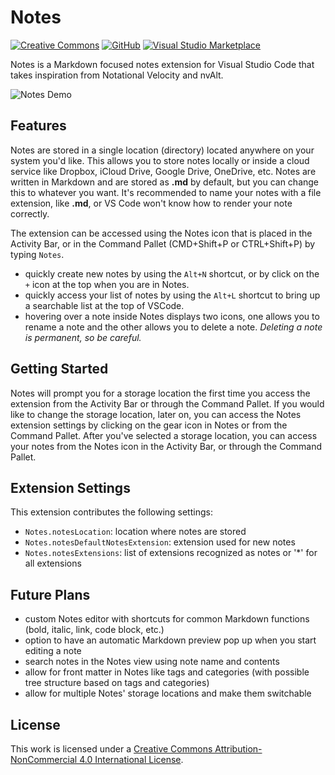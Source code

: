 # Notes

[![Creative Commons](https://flat.badgen.net/badge/license/CC-BY-NC-4.0/orange)](https://creativecommons.org/licenses/by-nc/4.0/)
[![GitHub](https://flat.badgen.net/github/release/dionmunk/vscode-notes/)](https://github.com/dionmunk/vscode-notes/releases)
[![Visual Studio Marketplace](https://vsmarketplacebadges.dev/installs/dionmunk.vscode-notes.png?style=flat-square)](https://marketplace.visualstudio.com/items?itemName=dionmunk.vscode-notes)

Notes is a Markdown focused notes extension for Visual Studio Code that takes inspiration from Notational Velocity and nvAlt.

![Notes Demo](https://github.com/dionmunk/vscode-notes/raw/HEAD/screenshots/screenshot.png?raw=true "Notes Demo")

## Features

Notes are stored in a single location (directory) located anywhere on your system you'd like. This allows you to store notes locally or inside a cloud service like Dropbox, iCloud Drive, Google Drive, OneDrive, etc. Notes are written in Markdown and are stored as **.md** by default, but you can change this to whatever you want. It's recommended to name your notes with a file extension, like **.md**, or VS Code won't know how to render your note correctly.

The extension can be accessed using the Notes icon that is placed in the Activity Bar, or in the Command Pallet (CMD+Shift+P or CTRL+Shift+P) by typing `Notes`.

* quickly create new notes by using the `Alt+N` shortcut, or by click on the `+` icon at the top when you are in Notes.
* quickly access your list of notes by using the `Alt+L` shortcut to bring up a searchable list at the top of VSCode.
* hovering over a note inside Notes displays two icons, one allows you to rename a note and the other allows you to delete a note. *Deleting a note is permanent, so be careful.*

## Getting Started

Notes will prompt you for a storage location the first time you access the extension from the Activity Bar or through the Command Pallet. If you would like to change the storage location, later on, you can access the Notes extension settings by clicking on the gear icon in Notes or from the Command Pallet. After you've selected a storage location, you can access your notes from the Notes icon in the Activity Bar, or through the Command Pallet.

## Extension Settings

This extension contributes the following settings:

* `Notes.notesLocation`: location where notes are stored
* `Notes.notesDefaultNotesExtension`: extension used for new notes
* `Notes.notesExtensions`: list of extensions recognized as notes or '*' for all extensions

## Future Plans

* custom Notes editor with shortcuts for common Markdown functions (bold, italic, link, code block, etc.)
* option to have an automatic Markdown preview pop up when you start editing a note
* search notes in the Notes view using note name and contents
* allow for front matter in Notes like tags and categories (with possible tree structure based on tags and categories)
* allow for multiple Notes' storage locations and make them switchable

## License

This work is licensed under a [Creative Commons Attribution-NonCommercial 4.0 International License](https://creativecommons.org/licenses/by-nc/4.0/).
